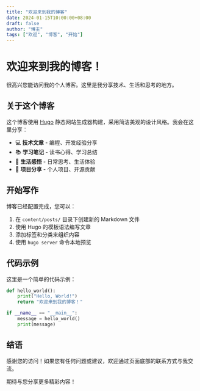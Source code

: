 ```yaml
---
title: "欢迎来到我的博客"
date: 2024-01-15T10:00:00+08:00
draft: false
author: "博主"
tags: ["欢迎", "博客", "开始"]
---
```


# 欢迎来到我的博客！

很高兴您能访问我的个人博客。这里是我分享技术、生活和思考的地方。

## 关于这个博客

这个博客使用 [Hugo](https://gohugo.io/) 静态网站生成器构建，采用简洁美观的设计风格。我会在这里分享：

- 💻 **技术文章** - 编程、开发经验分享
- 📚 **学习笔记** - 读书心得、学习总结
- 🌟 **生活感悟** - 日常思考、生活体验
- 🚀 **项目分享** - 个人项目、开源贡献

## 开始写作

博客已经配置完成，您可以：

1. 在 `content/posts/` 目录下创建新的 Markdown 文件
2. 使用 Hugo 的模板语法编写文章
3. 添加标签和分类来组织内容
4. 使用 `hugo server` 命令本地预览

## 代码示例

这里是一个简单的代码示例：

```python
def hello_world():
    print("Hello, World!")
    return "欢迎来到我的博客！"

if __name__ == "__main__":
    message = hello_world()
    print(message)
```

## 结语

感谢您的访问！如果您有任何问题或建议，欢迎通过页面底部的联系方式与我交流。

期待与您分享更多精彩内容！
